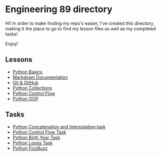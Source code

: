 # Engineering 89 directory
Hi! In order to make finding my repo's easier, I've created this directory, making it the place to go to find my lesson files as well as my completed tasks!

Enjoy!

## Lessons
- [Python Basics](https://github.com/monotiller/engineering89_python_basics)
- [Markdown Documentation](https://github.com/monotiller/engineering89_markdown_documentation)
- [Git & GitHub](https://github.com/monotiller/engineering89_git_github)
- [Python Collections](https://github.com/monotiller/engineering89_python_collections)
- [Python Control Flow](https://github.com/monotiller/engineering89_python_control_flow)
- [Python OOP](https://github.com/monotiller/engineering89_python_oop)

## Tasks
- [Python Concatenation and Interpolation task](https://github.com/monotiller/engineering89_python_concatenation_interpolation_task)
- [Python Control Flow Task](https://github.com/monotiller/engineering89_python_control_flow_task)
- [Python Birth Year Task](https://github.com/monotiller/engineering89_python_birth_year_task)
- [Python Loops Task](https://github.com/monotiller/engineering89_python_loops_task)
- [Python FizzBuzz](https://github.com/monotiller/engineering89_python_fizzbuzz)
